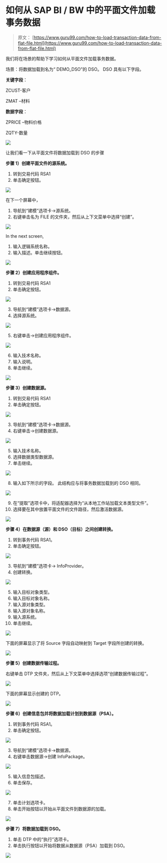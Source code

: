 # 如何从 SAP BI / BW 中的平面文件加载事务数据

> 原文： [https://www.guru99.com/how-to-load-transaction-data-from-flat-file.html](https://www.guru99.com/how-to-load-transaction-data-from-flat-file.html)

我们将在场景的帮助下学习如何从平面文件加载事务数据。

场景：将数据加载到名为“ DEMO_DSO”的 DSO。 DSO 具有以下字段。

**关键字段**：

ZCUST-客户

ZMAT –材料

**数据字段**：

ZPRICE –物料价格

ZQTY-数量

![](img/fa69754eb42848789701e33a1b57be0f.png)

让我们看一下从平面文件将数据加载到 DSO 的步骤

**步骤 1）创建平面文件的源系统。**

1.  转到交易代码 RSA1
2.  单击确定按钮。

![](img/570c21a297ec22f06df613c8d3d82ec4.png)

在下一个屏幕中，

1.  导航到“建模”选项卡->源系统。
2.  右键单击名为 FILE 的文件夹，然后从上下文菜单中选择“创建”。

![](img/bca179345441a752b136451c8bd6f1be.png)

In the next screen,

1.  输入逻辑系统名称。
2.  输入描述。单击继续按钮。

![](img/69f7e0943bba22d09336a816640bb91a.png)

**步骤 2）创建应用程序组件。**

1.  转到交易代码 RSA1
2.  单击确定按钮。

![](img/c387181d3413d3e517c08c0c9347761b.png)

3.  导航到“建模”选项卡->数据源。
4.  选择源系统。

![](img/fb333ac9190016f60985928cd695ad3e.png)

5.  右键单击->创建应用程序组件。

![](img/8cac202ba1b5ab4105b6f98777c6dbe9.png)

6.  输入技术名称。
7.  输入说明。
8.  单击继续。

![](img/3e1ee32d7d6975d65b3ca6636103fd3c.png)

**步骤 3）创建数据源。**

1.  转到交易代码 RSA1
2.  单击确定按钮。

![](img/c36ac746fcbb30aded07cab35f9041dc.png)

3.  导航到“建模”选项卡->数据源。
4.  右键单击->创建数据源。

![](img/bb97f833aa827eccd0df878dc7c8cb65.png)

5.  输入技术名称。
6.  选择数据类型数据源。
7.  单击继续。

![](img/1c76f08f11a073c7dc622a8282e6f047.png)

8.  输入如下所示的字段。 此结构应与将事务数据加载到的 DSO 相同。

![](img/570fddc23abcf1f49f336d66fb11bf0c.png)

9.  在“提取”选项卡中，将适配器选择为“从本地工作站加载文本类型文件”。
10.  选择要在其中放置平面文件的文件路径，然后激活数据源。

![](img/d816ac5f4919bff24af6a82581572a11.png)

**步骤 4）在数据源（源）和 DSO（目标）之间创建转换。**

1.  转到事务代码 RSA1。
2.  单击确定按钮。

![](img/8688d8b2e23ad013959380a32ec072cb.png)

3.  导航到“建模”选项卡-> InfoProvider。
4.  创建转换。

![](img/f7f81fe2538ce5679761ed154d325e9e.png)

5.  输入目标对象类型。
6.  输入目标对象名称。
7.  输入源对象类型。
8.  输入源对象名称。
9.  输入源系统。
10.  单击继续。

![](img/f2b68600406fa0c3b03fc1405f4918e3.png)

下面的屏幕显示了将 Source 字段自动映射到 Target 字段所创建的转换。

![](img/fd92f2fc3b5978981e18d1c4b3a72635.png)

**步骤 5）创建数据传输过程。**

右键单击 DTP 文件夹，然后从上下文菜单中选择选项“创建数据传输过程”。

![](img/df8061915d8206fbbcac9c311b660493.png)

下面的屏幕显示创建的 DTP。

![](img/aecf8924ef019ac698036402346ac973.png)

**步骤 6）创建信息包并将数据加载计划到数据源（PSA）。**

1.  转到事务代码 RSA1。
2.  单击确定按钮。

![](img/a722def798fed9883cdbfeb2a0847f3c.png)

3.  导航到“建模”选项卡->数据源。
4.  右键单击数据源->创建 InfoPackage。

![](img/9416ffefcb108d22c5943f08f7d0aa04.png)

5.  输入信息包描述。
6.  单击保存。

![](img/2cdae4686e92a54b734ff632600140a2.png)

7.  单击计划选项卡。
8.  单击开始按钮以开始从平面文件到数据源的加载。

![](img/bd78a67ef4c1a2ba853d852d87db4f25.png)

**步骤 7）将数据加载到 DSO。**

1.  单击 DTP 中的“执行”选项卡。
2.  单击执行按钮以开始将数据从数据源（PSA）加载到 DSO。

![](img/eec429c767e854e545a1d4b1027ec4e9.png)